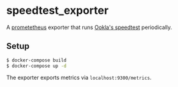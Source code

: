 # speedtest_exporter

A [prometetheus](https://prometheus.io/) exporter that runs [Ookla's speedtest](https://www.speedtest.net/apps/cli) periodically.

## Setup

```sh
$ docker-compose build
$ docker-compose up -d
```

The exporter exports metrics via `localhost:9300/metrics`.
